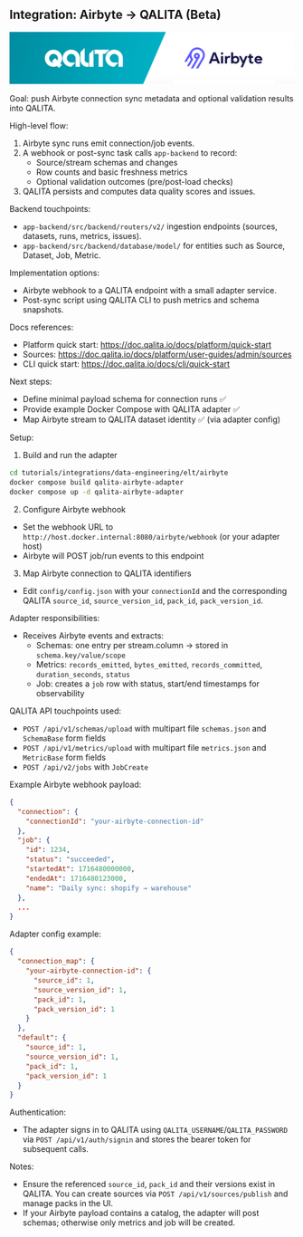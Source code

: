 ## Integration: Airbyte → QALITA (Beta)

<p align="center">
  <img width="800px" height="auto" src="../../../../img/integration/qalita-x-airbyte.png"/>
</p>

Goal: push Airbyte connection sync metadata and optional validation results into QALITA.

High-level flow:

1. Airbyte sync runs emit connection/job events.
2. A webhook or post-sync task calls `app-backend` to record:
   - Source/stream schemas and changes
   - Row counts and basic freshness metrics
   - Optional validation outcomes (pre/post-load checks)
3. QALITA persists and computes data quality scores and issues.

Backend touchpoints:

- `app-backend/src/backend/routers/v2/` ingestion endpoints (sources, datasets, runs, metrics, issues).
- `app-backend/src/backend/database/model/` for entities such as Source, Dataset, Job, Metric.

Implementation options:

- Airbyte webhook to a QALITA endpoint with a small adapter service.
- Post-sync script using QALITA CLI to push metrics and schema snapshots.

Docs references:

- Platform quick start: https://doc.qalita.io/docs/platform/quick-start
- Sources: https://doc.qalita.io/docs/platform/user-guides/admin/sources
- CLI quick start: https://doc.qalita.io/docs/cli/quick-start

Next steps:

- Define minimal payload schema for connection runs ✅
- Provide example Docker Compose with QALITA adapter ✅
- Map Airbyte stream to QALITA dataset identity ✅ (via adapter config)

Setup:

1) Build and run the adapter

```bash
cd tutorials/integrations/data-engineering/elt/airbyte
docker compose build qalita-airbyte-adapter
docker compose up -d qalita-airbyte-adapter
```

2) Configure Airbyte webhook

- Set the webhook URL to `http://host.docker.internal:8080/airbyte/webhook` (or your adapter host)
- Airbyte will POST job/run events to this endpoint

3) Map Airbyte connection to QALITA identifiers

- Edit `config/config.json` with your `connectionId` and the corresponding QALITA `source_id`, `source_version_id`, `pack_id`, `pack_version_id`.

Adapter responsibilities:

- Receives Airbyte events and extracts:
  - Schemas: one entry per stream.column → stored in `schema.key/value/scope`
  - Metrics: `records_emitted`, `bytes_emitted`, `records_committed`, `duration_seconds`, `status`
  - Job: creates a `job` row with status, start/end timestamps for observability

QALITA API touchpoints used:

- `POST /api/v1/schemas/upload` with multipart file `schemas.json` and `SchemaBase` form fields
- `POST /api/v1/metrics/upload` with multipart file `metrics.json` and `MetricBase` form fields
- `POST /api/v2/jobs` with `JobCreate`

Example Airbyte webhook payload:

```12:999:tutorials/integrations/data-engineering/elt/airbyte/examples/airbyte_webhook_payload.json
{
  "connection": {
    "connectionId": "your-airbyte-connection-id"
  },
  "job": {
    "id": 1234,
    "status": "succeeded",
    "startedAt": 1716480000000,
    "endedAt": 1716480123000,
    "name": "Daily sync: shopify → warehouse"
  },
  ...
}
```

Adapter config example:

```12:999:tutorials/integrations/data-engineering/elt/airbyte/config/config.json
{
  "connection_map": {
    "your-airbyte-connection-id": {
      "source_id": 1,
      "source_version_id": 1,
      "pack_id": 1,
      "pack_version_id": 1
    }
  },
  "default": {
    "source_id": 1,
    "source_version_id": 1,
    "pack_id": 1,
    "pack_version_id": 1
  }
}
```

Authentication:

- The adapter signs in to QALITA using `QALITA_USERNAME`/`QALITA_PASSWORD` via `POST /api/v1/auth/signin` and stores the bearer token for subsequent calls.

Notes:

- Ensure the referenced `source_id`, `pack_id` and their versions exist in QALITA. You can create sources via `POST /api/v1/sources/publish` and manage packs in the UI.
- If your Airbyte payload contains a catalog, the adapter will post schemas; otherwise only metrics and job will be created.



